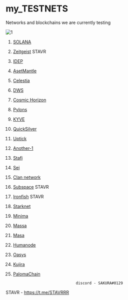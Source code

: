 # my_TESTNETS
Networks and blockchains we are currently testing


![1](https://user-images.githubusercontent.com/44331529/171047163-1b64412a-a60c-4e6a-9a97-e036dfcf8be5.png)



1. [SOLANA](https://www.validators.app/?q=9GMmVYJBw5Cj58P8QtXtesyQUtA9GyecPb6kCki7QSo5&network=testnet&order=&refresh=&commit=Search)
2. [Zeitgeist](https://telemetry.polkadot.io/#list/0xb90cd3a37b4793c6494b78962986f4f6ed3ec2eda91a6b84fd8457d24f606b9c) STAVR
3. [IDEP](https://chadscan.com/validators/idepvaloper16jd3xjhl0kjgmuqguut0adxpfdhrmz26mgvd8n)
4. [AsetMantle](https://test-mantle-1.explorer.assetmantle.one/validators/mantlevaloper1d5c53jlygt0v0s7ljsh2mqdwlg73dk00qv4ta0)
5. [Celestia](https://celestia.explorers.guru/validator/celestiavaloper1lv6254w0xz7t3qsgsueag7eexrdj9rpwg5uyer)
6. [DWS](https://dws.explorers.guru/validator/dewebvaloper12wjeysnjx264gs264q4sp5khsffpewpassjplh)
7. [Cosmic Horizon](https://coho.explorers.guru/validator/cohovaloper1mrr2tj92fqv0wgzlhwyet8e23l84h0u0hrr4tj)
8. [Pylons](https://pylons.explorers.guru/validator/pylovaloper16sttxsupvxyv8g2m8xejntxw4eukqqt77tflhh)
9. [KYVE](https://kyve.explorers.guru/validator/kyvevaloper162ydfdt3j34cx9ndrajfsjxcf5e2hfuxjm49rd)
10. [QuickSilver](https://quicksilver.explorers.guru/validator/quickvaloper10hmn0sc656hd9du5483rkeelu9r7lkusu0yay8)
11. [Uptick](https://explorer.testnet.uptick.network/uptick-network-testnet/staking/uptickvaloper1n9urj4d6mngtuhpfysdxu7nq72e8830wkx5mug)
12. [Another-1](https://test-anone.zenscan.io/validator.php?addr=onevaloper13nlxz82s78xkf803ygc4yclg9cc6we6aw60079)
13. [Stafi](https://testnet-explorer.stafihub.io/stafi-hub-testnet/staking/stafivaloper1auwyy6qm6slxfg5uy7cl5th9s8juapnv6rap32)
14. [Sei](https://sei.explorers.guru/validator/cosmosvaloper1kxnf4n0yjjyhjx0n7mkwzkx68agjt0m37t3nh4)
15. [Clan network](https://testnet.explorer.testnet.run/Clan%20Network/staking/clanvaloper1hzln3x9ve6s23ga7vtvrtfkxd2ac9duqf3e3ct)
16. [Subspace](https://telemetry.subspace.network/#list/0x9ee86eefc3cc61c71a7751bba7f25e442da2512f408e6286153b3ccc055dccf0) STAVR
17. [Ironfish](https://testnet.ironfish.network/leaderboard) STAVR
18. [Starknet](https://discord.com/channels/793094838509764618/956557041336455290/980346285309710367)
19. [Minima](https://github.com/obajay/my_TESTNETS/blob/main/README.md)
20. [Massa](https://github.com/obajay/my_TESTNETS/blob/main/README.md)
21. [Masa](https://github.com/obajay/my_TESTNETS/blob/main/README.md)
22. [Humanode](https://github.com/obajay/my_TESTNETS/blob/main/README.md)
23. [Oasys](https://github.com/obajay/my_TESTNETS/blob/main/README.md)
24. [Kujira](https://kujira.explorers.guru/validator/kujiravaloper1w6me5d32gvkjd566g92gqxdtjy6kj6uepvqpft)
25. [PalomaChain](https://github.com/obajay/my_TESTNETS/blob/main/README.md)



                                    discord - SAKURA#0129

  STAVR - https://t.me/STAVRRR



